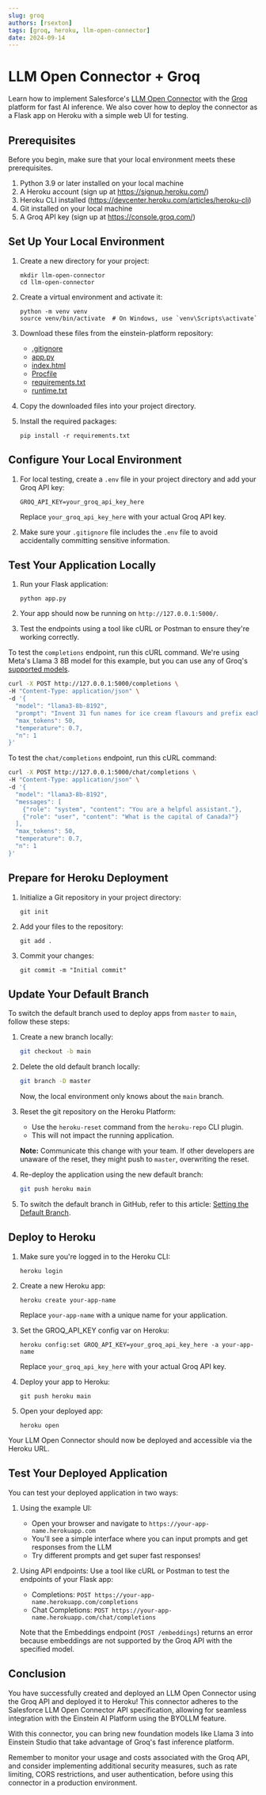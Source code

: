 ```yaml
---
slug: groq
authors: [rsexton]
tags: [groq, heroku, llm-open-connector]
date: 2024-09-14
---
```


# LLM Open Connector + Groq

Learn how to implement Salesforce's [LLM Open Connector](/docs/apis/llm-open-connector/) with the [Groq](https://groq.com/) platform for fast AI inference. We also cover how to deploy the connector as a Flask app on Heroku with a simple web UI for testing.

<!-- truncate -->

## Prerequisites

Before you begin, make sure that your local environment meets these prerequisites.

1. Python 3.9 or later installed on your local machine
2. A Heroku account (sign up at https://signup.heroku.com/)
3. Heroku CLI installed (https://devcenter.heroku.com/articles/heroku-cli)
4. Git installed on your local machine
5. A Groq API key (sign up at https://console.groq.com/)

## Set Up Your Local Environment

1. Create a new directory for your project:

   ```
   mkdir llm-open-connector
   cd llm-open-connector
   ```

2. Create a virtual environment and activate it:

   ```
   python -m venv venv
   source venv/bin/activate  # On Windows, use `venv\Scripts\activate`
   ```

3. Download these files from the einstein-platform repository:

   - [.gitignore](https://github.com/salesforce/einstein-platform/tree/main/documentation/cookbook-assets/llm-open-connector-groq/.gitignore)
   - [app.py](https://github.com/salesforce/einstein-platform/tree/main/documentation/cookbook-assets/llm-open-connector-groq/app.py)
   - [index.html](https://github.com/salesforce/einstein-platform/tree/main/documentation/cookbook-assets/llm-open-connector-groq/index.html)
   - [Procfile](https://github.com/salesforce/einstein-platform/tree/main/documentation/cookbook-assets/llm-open-connector-groq/Procfile)
   - [requirements.txt](https://github.com/salesforce/einstein-platform/tree/main/documentation/cookbook-assets/llm-open-connector-groq/requirements.txt)
   - [runtime.txt](https://github.com/salesforce/einstein-platform/tree/main/documentation/cookbook-assets/llm-open-connector-groq/runtime.txt)

4. Copy the downloaded files into your project directory.

5. Install the required packages:
   ```
   pip install -r requirements.txt
   ```

## Configure Your Local Environment

1. For local testing, create a `.env` file in your project directory and add your Groq API key:

   ```
   GROQ_API_KEY=your_groq_api_key_here
   ```

   Replace `your_groq_api_key_here` with your actual Groq API key.

2. Make sure your `.gitignore` file includes the `.env` file to avoid accidentally committing sensitive information.

## Test Your Application Locally

1. Run your Flask application:

   ```
   python app.py
   ```

2. Your app should now be running on `http://127.0.0.1:5000/`.

3. Test the endpoints using a tool like cURL or Postman to ensure they're working correctly.

To test the `completions` endpoint, run this cURL command. We're using Meta's Llama 3 8B model for this example, but you can use any of Groq's [supported models](https://console.groq.com/docs/models).

```bash
curl -X POST http://127.0.0.1:5000/completions \
-H "Content-Type: application/json" \
-d '{
  "model": "llama3-8b-8192",
  "prompt": "Invent 31 fun names for ice cream flavours and prefix each name with an appropriate emoji.",
  "max_tokens": 50,
  "temperature": 0.7,
  "n": 1
}'
```

To test the `chat/completions` endpoint, run this cURL command:

```bash
curl -X POST http://127.0.0.1:5000/chat/completions \
-H "Content-Type: application/json" \
-d '{
  "model": "llama3-8b-8192",
  "messages": [
    {"role": "system", "content": "You are a helpful assistant."},
    {"role": "user", "content": "What is the capital of Canada?"}
  ],
  "max_tokens": 50,
  "temperature": 0.7,
  "n": 1
}'
```

## Prepare for Heroku Deployment

1. Initialize a Git repository in your project directory:

   ```
   git init
   ```

2. Add your files to the repository:

   ```
   git add .
   ```

3. Commit your changes:
   ```
   git commit -m "Initial commit"
   ```

## Update Your Default Branch

To switch the default branch used to deploy apps from `master` to `main`, follow these steps:

1. Create a new branch locally:

   ```bash
   git checkout -b main
   ```

2. Delete the old default branch locally:

   ```bash
   git branch -D master
   ```

   Now, the local environment only knows about the `main` branch.

3. Reset the git repository on the Heroku Platform:

   - Use the `heroku-reset` command from the `heroku-repo` CLI plugin.
   - This will not impact the running application.

   **Note:** Communicate this change with your team. If other developers are unaware of the reset, they might push to `master`, overwriting the reset.

4. Re-deploy the application using the new default branch:

   ```bash
   git push heroku main
   ```

5. To switch the default branch in GitHub, refer to this article: [Setting the Default Branch](https://docs.github.com/en/github/administering-a-repository/setting-the-default-branch).

## Deploy to Heroku

1. Make sure you're logged in to the Heroku CLI:

   ```
   heroku login
   ```

2. Create a new Heroku app:

   ```
   heroku create your-app-name
   ```

   Replace `your-app-name` with a unique name for your application.

3. Set the GROQ_API_KEY config var on Heroku:

   ```
   heroku config:set GROQ_API_KEY=your_groq_api_key_here -a your-app-name
   ```

   Replace `your_groq_api_key_here` with your actual Groq API key.

4. Deploy your app to Heroku:

   ```
   git push heroku main
   ```

5. Open your deployed app:
   ```
   heroku open
   ```

Your LLM Open Connector should now be deployed and accessible via the Heroku URL.

## Test Your Deployed Application

You can test your deployed application in two ways:

1. Using the example UI:

   - Open your browser and navigate to `https://your-app-name.herokuapp.com`
   - You'll see a simple interface where you can input prompts and get responses from the LLM
   - Try different prompts and get super fast responses!

2. Using API endpoints:
   Use a tool like cURL or Postman to test the endpoints of your Flask app:

   - Completions: `POST https://your-app-name.herokuapp.com/completions`
   - Chat Completions: `POST https://your-app-name.herokuapp.com/chat/completions`

   Note that the Embeddings endpoint (`POST /embeddings`) returns an error because embeddings are not supported by the Groq API with the specified model.

## Conclusion

You have successfully created and deployed an LLM Open Connector using the Groq API and deployed it to Heroku! This connector adheres to the Salesforce LLM Open Connector API specification, allowing for seamless integration with the Einstein AI Platform using the BYOLLM feature.

With this connector, you can bring new foundation models like Llama 3 into Einstein Studio that take advantage of Groq's fast inference platform.

Remember to monitor your usage and costs associated with the Groq API, and consider implementing additional security measures, such as rate limiting, CORS restrictions, and user authentication, before using this connector in a production environment.
